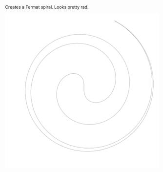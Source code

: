 Creates a Fermat spiral. Looks pretty rad.

![spiral](https://github.com/calamont/fermat_yin_yang/blob/master/fermat%20spiral.jpg)
